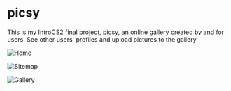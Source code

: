 picsy
======================

This is my IntroCS2 final project, picsy, an online gallery created by and for users. See other users' profiles and upload pictures to the gallery.

![Home](https://github.com/brian-yang/picsy/blob/master/preview/home.jpg)

![Sitemap](https://github.com/brian-yang/picsy/blob/master/preview/sitemap.jpg)

![Gallery](https://github.com/brian-yang/picsy/blob/master/preview/gallery.jpg)
